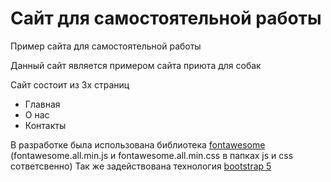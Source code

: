 # Сайт для самостоятельной работы

Пример сайта для самостоятельной работы

Данный сайт является примером сайта приюта для собак

Сайт состоит из 3х страниц
- Главная
- О нас
- Контакты

В разработке была использована библиотека [fontawesome](https://fontawesome.com/) (fontawesome.all.min.js и fontawesome.all.min.css в папках js и css сответсвенно)
Так же задействована технология [bootstrap 5](https://getbootstrap.com/docs/5.0/getting-started/introduction/)
